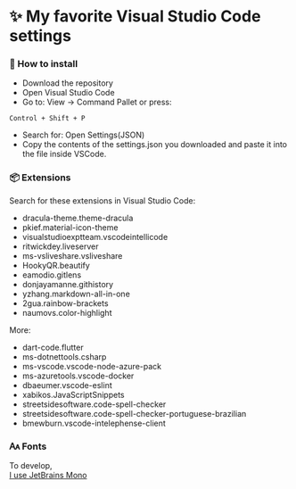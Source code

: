<h1>✨ My favorite Visual Studio Code settings</h1>

<h3>📜 How to install</h3>

- Download the repository
- Open Visual Studio Code
- Go to: View -> Command Pallet or press:
~~~
Control + Shift + P
~~~
- Search for: Open Settings(JSON)
- Copy the contents of the settings.json you downloaded and paste it into the file inside VSCode.

<h3>📦 Extensions</h3>

Search for these extensions in Visual Studio Code:

- dracula-theme.theme-dracula
- pkief.material-icon-theme
- visualstudioexptteam.vscodeintellicode
- ritwickdey.liveserver
- ms-vsliveshare.vsliveshare
- HookyQR.beautify
- eamodio.gitlens
- donjayamanne.githistory
- yzhang.markdown-all-in-one
- 2gua.rainbow-brackets
- naumovs.color-highlight

More:

- dart-code.flutter
- ms-dotnettools.csharp
- ms-vscode.vscode-node-azure-pack
- ms-azuretools.vscode-docker
- dbaeumer.vscode-eslint
- xabikos.JavaScriptSnippets
- streetsidesoftware.code-spell-checker
- streetsidesoftware.code-spell-checker-portuguese-brazilian
- bmewburn.vscode-intelephense-client

<h3>🗛 Fonts</h3>

To develop, <br>
<a href="https://www.jetbrains.com/pt-br/lp/mono/">I use JetBrains Mono</a>